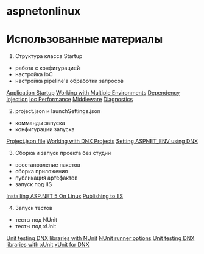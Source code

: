 # aspnetonlinux

Использованные материалы
========================

1. Структура класса Startup
  * работа с конфигурацией
  * настройка IoC
  * настройка pipeline'a обработки запросов
  
  [Application Startup](https://docs.asp.net/en/latest/fundamentals/startup.html)
  [Working with Multiple Environments](https://docs.asp.net/en/latest/fundamentals/environments.html)
  [Dependency Injection](https://docs.asp.net/en/latest/fundamentals/dependency-injection.html)
  [Ioc Performance](https://github.com/danielpalme/IocPerformance/blob/master/README.md)
  [Middleware](https://docs.asp.net/en/latest/fundamentals/middleware.html)
  [Diagnostics](https://docs.asp.net/en/latest/fundamentals/diagnostics.html)
  
2. project.json и launchSettings.json
  * комманды запуска
  * конфигурации запуска
  
  [Project.json file](https://github.com/aspnet/Home/wiki/Project.json-file)
  [Working with DNX Projects](https://docs.asp.net/en/latest/dnx/projects.html)
  [Setting ASPNET_ENV using DNX](http://reasoncodeexample.com/2015/11/18/setting-aspnet_env-using-dnx-commands-when-deploying-asp-net-5-apps-to-iis/)

3. Сборка и запуск проекта без студии
  * восстановление пакетов
  * сборка приложения
  * публикация артефактов
  * запуск под IIS

  [Installing ASP.NET 5 On Linux](https://docs.asp.net/en/latest/getting-started/installing-on-linux.html)
  [Publishing to IIS](https://docs.asp.net/en/latest/publishing/iis.html)
  
4. Запуск тестов
  * тесты под NUnit
  * тесты под xUnit
  
  [Unit testing DNX libraries with NUnit](http://asp.net-hacker.rocks/2015/12/16/unit-testing-dnx-libraries-with-nunit.html)
  [NUnit runner options](https://github.com/nunit/docs/wiki/Console-Command-Line)
  [Unit testing DNX libraries with xUnit](http://asp.net-hacker.rocks/2015/12/15/unit-testing-dnx-libraries-with-xunit.html)
  [xUnit for DNX](http://xunit.github.io/docs/getting-started-dnx.html)
